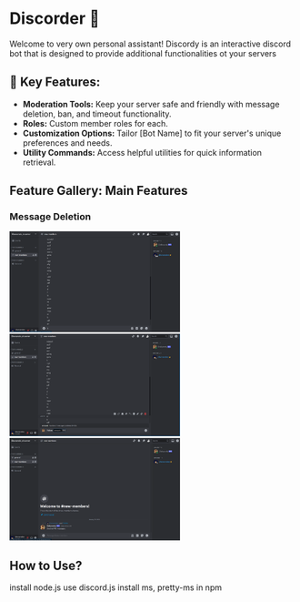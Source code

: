 # Discorder 🤖

Welcome to very own personal assistant! Discordy is an interactive discord bot that is designed to provide additional functionalities ot your servers

## 🌟 Key Features:

- **Moderation Tools:** Keep your server safe and friendly with message deletion, ban, and timeout functionality.
- **Roles:** Custom member roles for each.
- **Customization Options:** Tailor [Bot Name] to fit your server's unique preferences and needs.
- **Utility Commands:** Access helpful utilities for quick information retrieval.

## Feature Gallery: Main Features

### Message Deletion

<img style="center" src="./screenshot_previews/delete1.png" width="300px"/> <img style="center" src="screenshot_previews/delete2.png" width="300px"/> <img style="center" src="screenshot_previews/delete3.png" alt="Homepage" width="300px"/>

## How to Use?

install node.js
use discord.js
install ms, pretty-ms in npm
